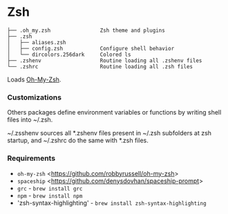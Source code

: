 # Zsh

    ├── .oh_my.zsh                Zsh theme and plugins
    ├── .zsh
    │   ├── aliases.zsh
    │   ├── config.zsh            Configure shell behavior
    │   └── dircolors.256dark     Colored ls
    ├── .zshenv                   Routine loading all .zshenv files
    └── .zshrc                    Routine loading all .zsh files

Loads [Oh-My-Zsh](https://github.com/sebasrp/dotfiles/tree/master/zsh).

### Customizations
Others packages define environment variables or functions by writing shell files into ~/.zsh.

~/.zsshenv sources all *.zshenv files present in ~/.zsh subfolders at zsh startup, and ~/.zshrc do the same with *.zsh files.

### Requirements

- `oh-my-zsh` <<https://github.com/robbyrussell/oh-my-zsh>>
- `spaceship` <<https://github.com/denysdovhan/spaceship-prompt>>
- `grc` - `brew install grc`
- `npm` - `brew install npm`
- 'zsh-syntax-highlighting' - `brew install zsh-syntax-highlighting`
